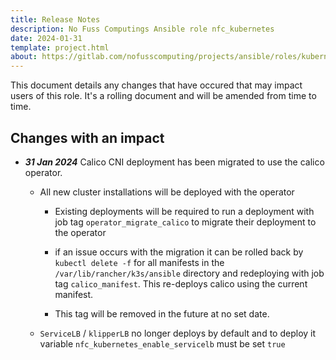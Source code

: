 ```yaml
---
title: Release Notes
description: No Fuss Computings Ansible role nfc_kubernetes
date: 2024-01-31
template: project.html
about: https://gitlab.com/nofusscomputing/projects/ansible/roles/kubernetes
---
```


This document details any changes that have occured that may impact users of this role. It's a rolling document and will be amended from time to time.


## Changes with an impact

- _**31 Jan 2024**_ Calico CNI deployment has been migrated to use the calico operator. 

    - All new cluster installations will be deployed with the operator

        - Existing deployments will be required to run a deployment with job tag `operator_migrate_calico` to migrate their deployment to the operator
        
        - if an issue occurs with the migration it can be rolled back by `kubectl delete -f` for all manifests in the `/var/lib/rancher/k3s/ansible` directory and redeploying with job tag `calico_manifest`. This re-deploys calico using the current manifest.
        
        - This tag will be removed in the future at no set date.

    - `ServiceLB` / `klipperLB` no longer deploys by default and to deploy it variable `nfc_kubernetes_enable_servicelb` must be set `true`
